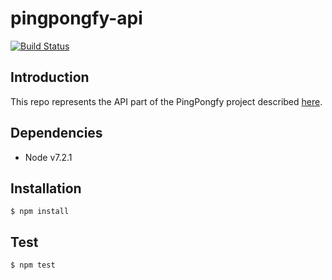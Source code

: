 # pingpongfy-api

[![Build Status](https://travis-ci.org/vicente-valls/pingpongfy-api.svg?branch=master)](https://travis-ci.org/vicente-valls/pingpongfy-api)

## Introduction
This repo represents the API part of the PingPongfy project described [here](https://github.com/vicente-valls/pingpongfy-doc).

## Dependencies
* Node v7.2.1

## Installation
`$ npm install`

## Test
`$ npm test`
